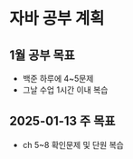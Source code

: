 # 자바 공부 계획

## 1월 공부 목표
  - 백준 하루에 4~5문제
  - 그날 수업 1시간 이내 복습

## 2025-01-13 주 목표
  - ch 5~8 확인문제 및 단원 복습



